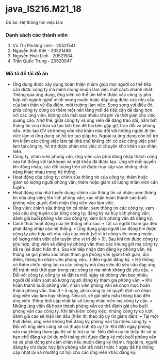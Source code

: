 # java_IS216.M21_18
Đồ án: Hệ thống tìm việc làm

### Danh sách các thành viên ###
  1. Vũ Thị Phương Linh - 20521541
  2. Nguyễn Anh Kiệt - 20521498
  3. Nguyễn Hoài Linh - 20521534
  4. Trần Quốc Trung - 20520947

### Mô tả đề tài đồ án ###
- Ứng dụng được xây dựng hoàn thiện nhằm giúp mọi người có thể tiếp cận được công ty mà mình mong muốn làm việc một cách nhanh nhất. Thông qua ứng dụng, ứng viên có thể tìm kiếm được các công ty phù hợp với ngành nghề mình mong muốn hoặc đáp ứng được các nhu cầu của bản thân về địa điểm, môi trường làm việc. Song song với điều đó, phía công ty cũng có thêm một nền tảng mới để tiếp cận dễ dàng hơn với các ứng viên, không cần mất quá nhiều chi phí và thời gian cho việc quảng cáo. Nhờ thế, giữa công ty và ứng viên dễ dàng trao đổi, nắm bắt thông tin của nhau và tạo lịch hẹn để hai bên gặp gỡ, trao đổi và phỏng vấn. Việc tạo CV sẽ không còn khó khăn nữa đối với những người đi tìm việc làm vì ứng dụng sẽ hỗ trợ tạo giúp họ. Ngoài ra ứng dụng còn hỗ trợ tìm kiếm các công việc làm tại nhà chứ không chỉ có các công việc phải làm tại công ty, hỗ trợ được phần nào việc di chuyển khó khăn của nhân viên.
- Công ty, nhân viên phỏng vấn, ứng viên cần phải đăng nhập thành công vào hệ thống với tài khoản và mật khẩu đã được tạo. Ứng với mỗi quyền khi đăng nhập, các đối tượng trên sẽ được truy cập vào những chức năng khác nhau trong hệ thống.
- Hoạt động của công ty: chỉnh sửa thông tin của công ty; thêm hoặc giảm số lượng người phỏng vấn; thêm hoặc giảm số lượng nhân viên cần tuyển.
- Hoạt động của nhà tuyển dụng: chỉnh sửa thông tin cá nhân; xem thông tin của ứng viên; lên lịch phỏng vấn; xác nhận hoàn thành các buổi phỏng vấn; quyết định nhận ứng viên vào làm việc.
- Ứng viên: chỉnh sửa thông tin cá nhân; xem thông tin các công ty; xem yêu cầu ứng tuyển của từng công ty; đăng ký và hủy lịch phỏng vấn; đánh giá buổi phỏng vấn của công ty; xem lịch phỏng vấn đã đăng ký.
- Cách thức hoạt động của hệ thống như sau:
• Tất cả người tham gia đều phải đăng nhập vào hệ thống.
• Ứng dụng giúp người lao động tìm được công ty phù hợp với nhu cầu của mình (về vị trí công việc mong muốn, số lượng nhân viên cần tuyển cho vị trí đó > 0). Sau khi tìm được công ty phù hợp, ứng viên sẽ đăng ký phỏng vấn theo các khung giờ mà công ty đề ra (sẽ được hiển thị). Sau khi tiếp nhận đơn đăng ký phỏng vấn, hệ thống sẽ gửi phiếu xác nhận tham gia phỏng vấn (gồm thời gian, địa điểm, thông tin nhân viên phỏng vấn…) đến người đăng ký.
• Hệ thống có thêm chức năng lọc ra các công ty mà ứng viên đủ yêu cầu đáp ứng để tránh mất thời gian trong các công ty mà mình không đủ yêu cầu.
• Đối với công ty, công ty sẽ đặt ra mỗi ngày sẽ phỏng vấn bao nhiêu người để kiểm soát số lượng người đăng ký tham gia phỏng vấn. 
• Khi hoàn thành buổi phỏng vấn, nhân viên phỏng vấn sẽ chọn mục hoàn thành phỏng vấn. Sau 3 - 5 ngày, phía công ty sẽ quyết định có nhận ứng viên vào làm hay không. Nếu có, sẽ gửi biểu mẫu thông báo đến ứng viên. Đồng thời cập nhật lại số lượng nhân viên mà công ty cần.
• Những ứng viên đã hoàn thành phỏng vấn có thể đánh giá cho buổi phỏng vấn của công ty. Khi tìm kiếm công việc, những công ty có lượt đánh giá cao sẽ hiện lên đầu (hiển thị theo độ uy tín giảm dần).
• Tại một thời điểm, ứng viên không thể đăng ký phỏng vấn tại nhiều công ty.
• Đối với ứng viên cũng sẽ có thuộc tính độ uy tín. Khi đến ngày phỏng vấn mà không tham gia thì sẽ bị trừ uy tín. Nếu điểm uy tín thấp thì sẽ bị hạn chế đăng ký (ví dụ mỗi tháng chỉ được đăng ký một buổi phỏng vấn và sẽ phải đóng phí cầm chân nếu muốn đăng ký thêm). Ngoài ra, người đăng ký chỉ được hủy lịch phỏng vấn trễ nhất trước 1 ngày để hệ thống cập nhật lại và nhường cơ hội cho các ứng viên khác đăng ký.
